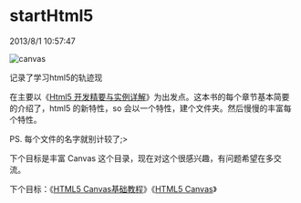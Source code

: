 startHtml5
==========
2013/8/1 10:57:47 

![canvas](http://dribbble.s3.amazonaws.com/users/23123/screenshots/694488/mypaint.png)

记录了学习html5的轨迹现

在主要以《[Html5 开发精要与实例详解](http://book.douban.com/subject/6971370/ "豆瓣详情")》为出发点。这本书的每个章节基本简要的介绍了，html5 的新特性，so 会以一个特性，建个文件夹。然后慢慢的丰富每个特性。

PS. 每个文件的名字就别计较了;>

下个目标是丰富 Canvas 这个目录，现在对这个很感兴趣，有问题希望在多交流。

下个目标：《[HTML5 Canvas基础教程](http://book.douban.com/subject/7162014/ "豆瓣链接")》《[HTML5 Canvas](http://book.douban.com/subject/6854550/ "豆瓣详情")》 




